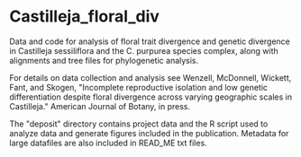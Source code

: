 # Castilleja_floral_div
Data and code for analysis of floral trait divergence and genetic divergence in Castilleja sessiliflora and the C. purpurea species complex, along with alignments and tree files for phylogenetic analysis.

For details on data collection and analysis see Wenzell, McDonnell, Wickett, Fant, and Skogen, "Incomplete reproductive isolation 
and low genetic differentiation despite floral divergence across varying geographic scales in Castilleja." American Journal of Botany, in press.

The "deposit" directory contains project data and the R script used to analyze data and generate figures included in the publication. Metadata for large datafiles are also included in READ_ME txt files. 
